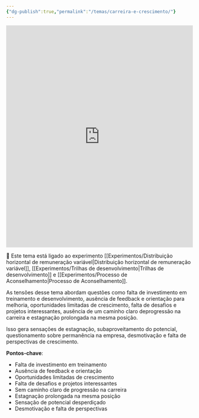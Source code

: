 ```yaml
---
{"dg-publish":true,"permalink":"/temas/carreira-e-crescimento/"}
---
```


<iframe src="https://embed.kumu.io/f660d58fb7518a4545e580c5d048d5db" width="100%" height="600" frameborder="0"></iframe>

🔗 Este tema está ligado ao experimento [[Experimentos/Distribuição horizontal de remuneração variável\|Distribuição horizontal de remuneração variável]], [[Experimentos/Trilhas de desenvolvimento\|Trilhas de desenvolvimento]] e [[Experimentos/Processo de Aconselhamento\|Processo de Aconselhamento]].

 As tensões desse tema abordam questões como falta de investimento em treinamento e desenvolvimento, ausência de feedback e orientação para melhoria, oportunidades limitadas de crescimento, falta de desafios e projetos interessantes, ausência de um caminho claro deprogressão na carreira e estagnação prolongada na mesma posição.

Isso gera sensações de estagnação, subaproveitamento do potencial, questionamento sobre permanência na empresa, desmotivação e falta de perspectivas de crescimento.  

**Pontos-chave**:

* Falta de investimento em treinamento 
* Ausência de feedback e orientação
* Oportunidades limitadas de crescimento
* Falta de desafios e projetos interessantes
* Sem caminho claro de progressão na carreira
* Estagnação prolongada na mesma posição
* Sensação de potencial desperdiçado
* Desmotivação e falta de perspectivas
